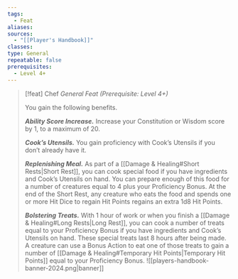 ```yaml
---
tags:
  - Feat
aliases: 
sources:
  - "[[Player's Handbook]]"
classes: 
type: General
repeatable: false
prerequisites:
  - Level 4+
---
```

>[!feat] Chef
>_General Feat (Prerequisite: Level 4+)_
>
>You gain the following benefits.
>
>**_Ability Score Increase._** Increase your Constitution or Wisdom score by 1, to a maximum of 20.
>
>**_Cook’s Utensils._** You gain proficiency with Cook’s Utensils if you don’t already have it.
>
>**_Replenishing Meal._** As part of a [[Damage & Healing#Short Rests\|Short Rest]], you can cook special food if you have ingredients and Cook’s Utensils on hand. You can prepare enough of this food for a number of creatures equal to 4 plus your Proficiency Bonus. At the end of the Short Rest, any creature who eats the food and spends one or more Hit Dice to regain Hit Points regains an extra 1d8 Hit Points.
>
>**_Bolstering Treats._** With 1 hour of work or when you finish a [[Damage & Healing#Long Rests\|Long Rest]], you can cook a number of treats equal to your Proficiency Bonus if you have ingredients and Cook’s Utensils on hand. These special treats last 8 hours after being made. A creature can use a Bonus Action to eat one of those treats to gain a number of [[Damage & Healing#Temporary Hit Points\|Temporary Hit Points]] equal to your Proficiency Bonus.
![[players-handbook-banner-2024.png|banner]]